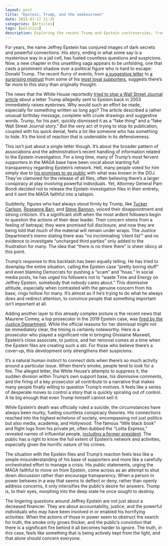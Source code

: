 ```yaml
---
layout: post
title: "Epstein, Trump, and the smokescreen"
date: 2025-07-17 21:35
categories: [Articles]
tags: [politics]
description: Exploring the recent Trump and Epstein controversies, from a suggestive letter to White House efforts to control information, raising further questions about a potential cover-up.
---
```


For years, the name Jeffrey Epstein has conjured images of dark secrets and powerful connections. His story, ending in what some say is a mysterious way in a jail cell, has fueled countless questions and suspicions. Now, a new chapter in this unsettling saga appears to be unfolding, one that casts a prominent shadow over a political figure who is hard to escape: Donald Trump. The recent flurry of events, from [a suggestive letter](https://www.wsj.com/politics/trump-jeffrey-epstein-birthday-letter-we-have-certain-things-in-common-f918d796?mod=hp_lead_pos7) to [a surprising mistrust](https://www.yahoo.com/entertainment/articles/8-maga-celebrities-very-very-173344771.html) from some of his [most loyal supporters](https://www.theguardian.com/us-news/2025/jul/17/trump-jeffrey-epstein-republicans-maga), suggests there’s far more to this story than originally thought.

The news that the White House reportedly [tried to stop a Wall Street Journal article](https://variety.com/2025/politics/news/trump-attempted-block-publication-wsj-jeffrey-epstein-story-1236463201/) about a letter Trump allegedly sent to Epstein back in 2003 immediately raises eyebrows. Why would such an effort be made, especially for something written so long ago? The article described a rather unusual birthday message, complete with crude drawings and suggestive words. Trump, for his part, quickly dismissed it as a “fake thing” and a “fake Wall Street Journal story.” But the very act of trying to stop its publication, coupled with his quick denial, feels a lot like someone who has something to hide. It’s the kind of reaction that is undeniable in its defensiveness.

This isn’t just about a single letter though. It’s about the broader pattern of associations and the administration’s recent handling of information related to the Epstein investigation. For a long time, many of Trump’s most fervent supporters in the MAGA base have been vocal about wanting full transparency regarding Epstein’s network. Hell, many people voted for him simply due to [his promises to go public](https://www.villages-news.com/2025/07/16/where-are-the-epstein-files-trump-promised/) with what was known in the DOJ. They’ve clamored for the release of all files, often believing there’s a larger conspiracy at play involving powerful individuals. Yet, Attorney General Pam Bondi decided not to release the Epstein investigation files in their entirety, and it sent the MAGA faithful into a tailspin.

Suddenly, figures who had always stood firmly by Trump, like [Tucker Carlson](https://www.nbcnews.com/news/amp/rcna217473), [Roseanne Barr](https://thehill.com/blogs/in-the-know/5391746-roseanne-barr-trump-epstein/amp/), and [Steve Bannon](https://www.latintimes.com/steve-bannon-predicts-maga-doomsday-if-epstein-files-arent-released-were-going-lose-40-seats-586840), voiced their disappointment and strong criticism. It’s a significant shift when the most ardent followers begin to question the actions of their dear leader. Their concern stems from a feeling of betrayal; they were promised full disclosure, and now they are being told that much of the material will remain under wraps. The Justice Department’s memo stating there was “no incriminating ‘client list’” and no evidence to investigate “uncharged third parties” only added to the frustration for many. The idea that “there is no there there” is sheer idiocy at this point.

Trump’s response to this backlash has been equally telling. He has tried to downplay the entire situation, calling the Epstein case “pretty boring stuff” and even blaming Democrats for pushing a “scam” and “hoax.” In social media posts, he has urged his followers not to “waste Time and Energy on Jeffrey Epstein, somebody that nobody cares about.” This dismissive attitude, especially when contrasted with the genuine concern from his base, rings hollow for many. It’s almost as if he’s trying to do what he always does and redirect attention, to convince people that something important isn’t important at all.

Adding another layer to this already complex picture is the recent news that Maurene Comey, a top prosecutor in the 2019 Epstein case, was [fired by the Justice Department](https://www.nytimes.com/2025/07/17/nyregion/maurene-comey-fired-trump.html). While the official reasons for her dismissal might not be immediately clear, the timing is certainly noteworthy. Here is a prosecutor who played a significant role in bringing Ghislaine Maxwell, Epstein’s close associate, to justice, and her removal comes at a time when the Epstein files are creating such a stir. For those who believe there’s a cover-up, this development only strengthens their suspicions.

It’s a natural human instinct to connect dots when there’s so much activity around a particular issue. When there’s smoke, people tend to look for a fire. The alleged letter, the White House’s attempts to suppress it, the sudden division within Trump’s own support base, his dismissive comments, and the firing of a key prosecutor all contribute to a narrative that makes many people finally willing to question Trump’s motives. It feels like a series of desperate moves to control a story that is quickly spiraling out of control. A lie big enough that even Trump himself cannot sell it.

While Epstein’s death was officially ruled a suicide, the circumstances have always been murky, fueling countless conspiracy theories. His connections reached into the highest echelons of society, encompassing not just politics but also media, academia, and Hollywood. The famous “little black book” and flight logs from his private jet, often dubbed the “Lolita Express,” revealed names of influential people, [including a former president](https://www.palmbeachpost.com/story/news/trump/2025/02/28/epstein-flight-logs-list-surprising-details-trump-clinton-trips/80730076007/). The public has a right to know the full extent of Epstein’s network and activities, especially given the horrific nature of his crimes.

The situation with the Epstein files and Trump’s reaction feels less like a simple misunderstanding of his base of supporters and more like a carefully orchestrated effort to manage a crisis. His public statements, urging the MAGA faithful to move on from Epstein, come across as an attempt to shut down discussion rather than encourage transparency. When a person in power behaves in a way that seems to deflect or deny, rather than openly address concerns, it only intensifies the public’s desire for answers. Trump is, to their eyes, morphing into the deep state he once sought to destroy.

The lingering questions around Jeffrey Epstein are not just about a deceased financier. They are about accountability, justice, and the powerful individuals who may have been involved in or enabled his horrifying activities. When the actions of those in power seem to obstruct the search for truth, the smoke only grows thicker, and the public’s conviction that there is a significant fire behind it all becomes harder to ignore. The truth, in this case, feels like something that is being actively kept from the light, and that alone should concern everyone.
